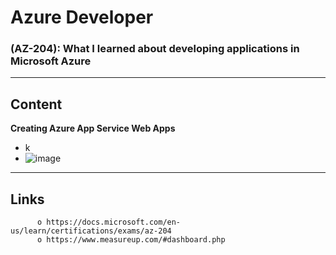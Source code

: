 # Azure Developer

### (AZ-204): What I learned about developing applications in Microsoft Azure 
________________________
## Content

**Creating Azure App Service Web Apps**
- k
- ![image](https://user-images.githubusercontent.com/81177008/121758102-d461f880-cad4-11eb-8cc6-04aa1075c6bf.png)

          
________________________
## Links

          o https://docs.microsoft.com/en-us/learn/certifications/exams/az-204
          o https://www.measureup.com/#dashboard.php
